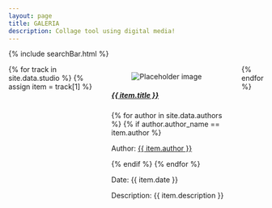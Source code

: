 ```yaml
---
layout: page
title: GALERIA
description: Collage tool using digital media!
---
```

{% include searchBar.html %}

<div class="container">
	<div class="columns is-multiline">
		{% for track in site.data.studio %}
			{% assign item = track[1] %}
				<div class="column is-one-third">
					<div class="card" >
						<div class="card-image">
						<figure class="image is-4by3">
							<img src="https://bulma.io/images/placeholders/1280x960.png" alt="Placeholder image">
						</figure>
						</div>
						<div class="card-content">
							<h5><a href="{{ item.title | datapage_url: 'studio' }}">{{ item.title }}</a></h5>
						</div>
						<div class="content">
							{% for author in site.data.authors %}
								{% if author.author_name == item.author %}
									<p>Author: <a href="{{ author.author_name | datapage_url: 'authors' }}">{{ item.author }}</a></p>
								{% endif %}
							{% endfor %}
							<p>Date: {{ item.date }}</p>
							<p>Description: {{ item.description }}</p>
							<br><br>
						</div>
					</div>
				</div>
		{% endfor %}
	</div>
</div>

